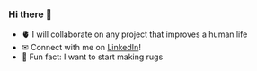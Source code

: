 ### Hi there 👋

- 🫀 I will collaborate on any project that improves a human life
- ✉ Connect with me on [LinkedIn](https://www.linkedin.com/in/whoorma/)!
- 🤪 Fun fact: I want to start making rugs

